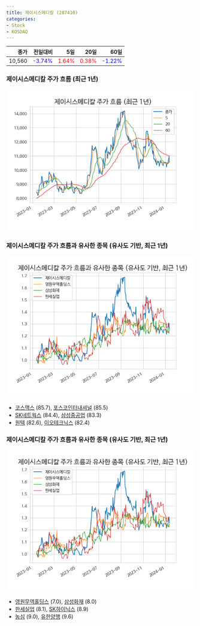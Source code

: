 ```yaml
---
title: 제이시스메디칼 (287410)
categories:
- Stock
- KOSDAQ
---
```


|종가|전일대비|5일|20일|60일|
|---:|-------:|--:|---:|---:|
|10,560|<span style="color: blue">-3.74%</span>|<span style="color: red">1.64%</span>|<span style="color: red">0.38%</span>|<span style="color: blue">-1.22%</span>|

<!-- more -->
### 제이시스메디칼 주가 흐름 (최근 1년)
![287410](/assets/images/stock/287410.png)


### 제이시스메디칼 주가 흐름과 유사한 종목 (유사도 기반, 최근 1년)
![287410](/assets/images/stock/287410_sim.png)

- [코스맥스](/192820/) (85.7), [포스코인터내셔널](/047050/) (85.5)
- [SK네트웍스](/001740/) (84.4), [삼성중공업](/010140/) (83.3)
- [원텍](/336570/) (82.6), [이오테크닉스](/039030/) (82.4)


### 제이시스메디칼 주가 흐름과 유사한 종목 (유사도 기반, 최근 1년)
![287410](/assets/images/stock/287410_sim.png)

- [영원무역홀딩스](/009970/) (7.0), [삼성화재](/000810/) (8.0)
- [한세실업](/105630/) (8.1), [SK하이닉스](/000660/) (8.9)
- [농심](/004370/) (9.0), [유한양행](/000100/) (9.6)